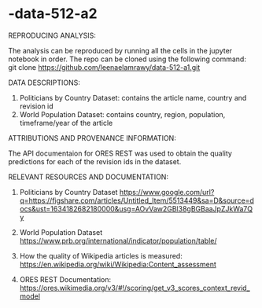 # -data-512-a2

REPRODUCING ANALYSIS:

The analysis can be reproduced by running all the cells in the jupyter notebook in order. The repo can be cloned using the following command: 
git clone https://github.com/leenaelamrawy/data-512-a1.git

DATA DESCRIPTIONS:

1) Politicians by Country Dataset: contains the article name, country and revision id
2) World Population Dataset: contains country, region, population, timeframe/year of the article

ATTRIBUTIONS AND PROVENANCE INFORMATION:

The API documentaion for ORES REST was used to obtain the quality predictions for each of the revision ids in the dataset. 

RELEVANT RESOURCES AND DOCUMENTATION:

1) Politicians by Country Dataset 
https://www.google.com/url?q=https://figshare.com/articles/Untitled_Item/5513449&sa=D&source=docs&ust=1634182682180000&usg=AOvVaw2GBl38gBGBaaJpZJkWa7Qy

4) World Population Dataset
https://www.prb.org/international/indicator/population/table/

3) How the quality of Wikipedia articles is measured:
https://en.wikipedia.org/wiki/Wikipedia:Content_assessment

4) ORES REST Documentation:
 https://ores.wikimedia.org/v3/#!/scoring/get_v3_scores_context_revid_model
